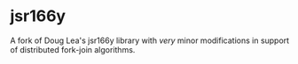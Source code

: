 jsr166y
=======

A fork of Doug Lea's jsr166y library with _very_ minor modifications in support of distributed fork-join algorithms.
